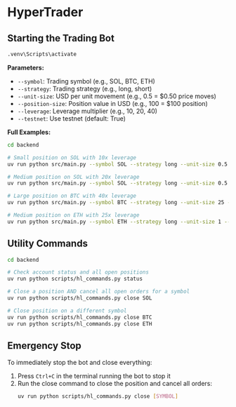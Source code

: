# HyperTrader

## Starting the Trading Bot
``` bash
.venv\Scripts\activate
```

**Parameters:**

- `--symbol`: Trading symbol (e.g., SOL, BTC, ETH)
- `--strategy`: Trading strategy (e.g., long, short)
- `--unit-size`: USD per unit movement (e.g., 0.5 = $0.50 price moves)
- `--position-size`: Position value in USD (e.g., 100 = $100 position)
- `--leverage`: Leverage multiplier (e.g., 10, 20, 40)
- `--testnet`: Use testnet (default: True)

**Full Examples:**

```bash
cd backend

# Small position on SOL with 10x leverage
uv run python src/main.py --symbol SOL --strategy long --unit-size 0.5 --position-size 100 --leverage 10 --testnet

# Medium position on SOL with 20x leverage
uv run python src/main.py --symbol SOL --strategy long --unit-size 0.5 --position-size 2000 --leverage 20 --testnet

# Large position on BTC with 40x leverage
uv run python src/main.py --symbol BTC --strategy long --unit-size 25 --position-size 20000 --leverage 40 --testnet

# Medium position on ETH with 25x leverage
uv run python src/main.py --symbol ETH --strategy long --unit-size 1 --position-size 2500 --leverage 25 --testnet
```

## Utility Commands

```bash
cd backend

# Check account status and all open positions
uv run python scripts/hl_commands.py status

# Close a position AND cancel all open orders for a symbol
uv run python scripts/hl_commands.py close SOL

# Close position on a different symbol
uv run python scripts/hl_commands.py close BTC
uv run python scripts/hl_commands.py close ETH
```

## Emergency Stop

To immediately stop the bot and close everything:

1. Press `Ctrl+C` in the terminal running the bot to stop it
2. Run the close command to close the position and cancel all orders:
   ```bash
   uv run python scripts/hl_commands.py close [SYMBOL]
   ```